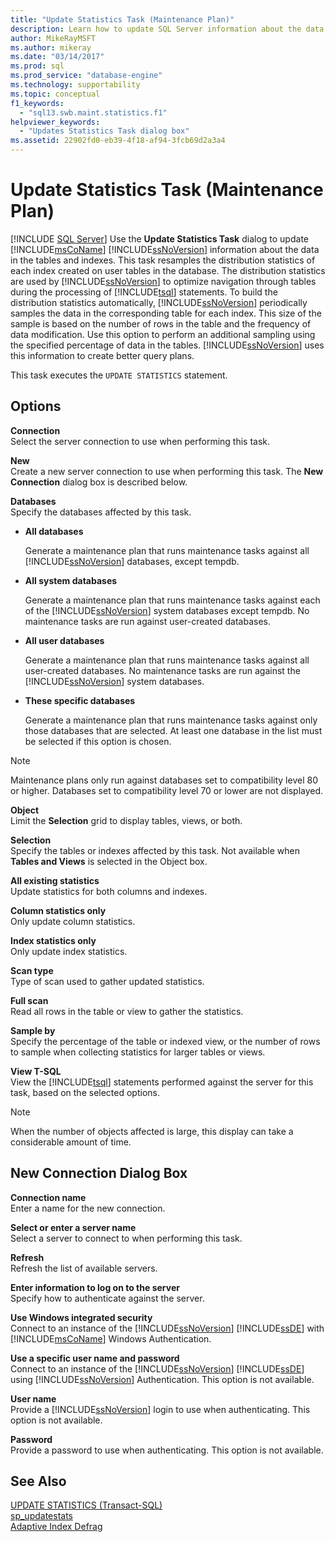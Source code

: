 ```yaml
---
title: "Update Statistics Task (Maintenance Plan)"
description: Learn how to update SQL Server information about the data in the tables and indexes by using the Use the Update Statistics Task.
author: MikeRayMSFT
ms.author: mikeray
ms.date: "03/14/2017"
ms.prod: sql
ms.prod_service: "database-engine"
ms.technology: supportability
ms.topic: conceptual
f1_keywords:
  - "sql13.swb.maint.statistics.f1"
helpviewer_keywords:
  - "Updates Statistics Task dialog box"
ms.assetid: 22902fd0-eb39-4f18-af94-3fcb69d2a3a4
---
```

# Update Statistics Task (Maintenance Plan)
 [!INCLUDE [SQL Server](../../includes/applies-to-version/sqlserver.md)]
  Use the **Update Statistics Task** dialog to update [!INCLUDE[msCoName](../../includes/msconame-md.md)] [!INCLUDE[ssNoVersion](../../includes/ssnoversion-md.md)] information about the data in the tables and indexes. This task resamples the distribution statistics of each index created on user tables in the database. The distribution statistics are used by [!INCLUDE[ssNoVersion](../../includes/ssnoversion-md.md)] to optimize navigation through tables during the processing of [!INCLUDE[tsql](../../includes/tsql-md.md)] statements. To build the distribution statistics automatically, [!INCLUDE[ssNoVersion](../../includes/ssnoversion-md.md)] periodically samples the data in the corresponding table for each index. This size of the sample is based on the number of rows in the table and the frequency of data modification. Use this option to perform an additional sampling using the specified percentage of data in the tables. [!INCLUDE[ssNoVersion](../../includes/ssnoversion-md.md)] uses this information to create better query plans.  
  
This task executes the `UPDATE STATISTICS` statement.  
  
## Options  
 **Connection**  
 Select the server connection to use when performing this task.  
  
 **New**  
 Create a new server connection to use when performing this task. The **New Connection** dialog box is described below.  
  
 **Databases**  
 Specify the databases affected by this task.  
  
-   **All databases**  
  
     Generate a maintenance plan that runs maintenance tasks against all [!INCLUDE[ssNoVersion](../../includes/ssnoversion-md.md)] databases, except tempdb.  
  
-   **All system databases**  
  
     Generate a maintenance plan that runs maintenance tasks against each of the [!INCLUDE[ssNoVersion](../../includes/ssnoversion-md.md)] system databases except tempdb. No maintenance tasks are run against user-created databases.  
  
-   **All user databases**  
  
     Generate a maintenance plan that runs maintenance tasks against all user-created databases. No maintenance tasks are run against the [!INCLUDE[ssNoVersion](../../includes/ssnoversion-md.md)] system databases.  
  
-   **These specific databases**  
  
     Generate a maintenance plan that runs maintenance tasks against only those databases that are selected. At least one database in the list must be selected if this option is chosen.  
  
 > [!NOTE]
 > Maintenance plans only run against databases set to compatibility level 80 or higher. Databases set to compatibility level 70 or lower are not displayed.  
  
 **Object**  
 Limit the **Selection** grid to display tables, views, or both.  
  
 **Selection**  
 Specify the tables or indexes affected by this task. Not available when **Tables and Views** is selected in the Object box.  
  
 **All existing statistics**  
 Update statistics for both columns and indexes.  
  
 **Column statistics only**  
 Only update column statistics.  
  
 **Index statistics only**  
 Only update index statistics.  
  
 **Scan type**  
 Type of scan used to gather updated statistics.  
  
 **Full scan**  
 Read all rows in the table or view to gather the statistics.  
  
 **Sample by**  
 Specify the percentage of the table or indexed view, or the number of rows to sample when collecting statistics for larger tables or views.  
  
 **View T-SQL**  
 View the [!INCLUDE[tsql](../../includes/tsql-md.md)] statements performed against the server for this task, based on the selected options.  
  
> [!NOTE]  
> When the number of objects affected is large, this display can take a considerable amount of time.  
  
## New Connection Dialog Box  
 **Connection name**  
 Enter a name for the new connection.  
  
 **Select or enter a server name**  
 Select a server to connect to when performing this task.  
  
 **Refresh**  
 Refresh the list of available servers.  
  
 **Enter information to log on to the server**  
 Specify how to authenticate against the server.  
  
 **Use Windows integrated security**  
 Connect to an instance of the [!INCLUDE[ssNoVersion](../../includes/ssnoversion-md.md)] [!INCLUDE[ssDE](../../includes/ssde-md.md)] with [!INCLUDE[msCoName](../../includes/msconame-md.md)] Windows Authentication.  
  
 **Use a specific user name and password**  
 Connect to an instance of the [!INCLUDE[ssNoVersion](../../includes/ssnoversion-md.md)] [!INCLUDE[ssDE](../../includes/ssde-md.md)] using [!INCLUDE[ssNoVersion](../../includes/ssnoversion-md.md)] Authentication. This option is not available.  
  
 **User name**  
 Provide a [!INCLUDE[ssNoVersion](../../includes/ssnoversion-md.md)] login to use when authenticating. This option is not available.  
  
 **Password**  
 Provide a password to use when authenticating. This option is not available.  
  
## See Also  
 [UPDATE STATISTICS &#40;Transact-SQL&#41;](../../t-sql/statements/update-statistics-transact-sql.md)    
 [sp_updatestats](../../relational-databases/system-stored-procedures/sp-updatestats-transact-sql.md)    
 [Adaptive Index Defrag](https://github.com/Microsoft/tigertoolbox/tree/master/AdaptiveIndexDefrag)
